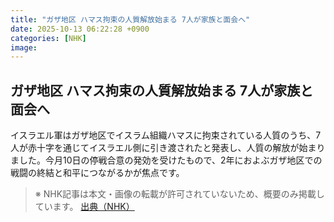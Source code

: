 ```yaml
---
title: "ガザ地区 ハマス拘束の人質解放始まる 7人が家族と面会へ"
date: 2025-10-13 06:22:28 +0900
categories: [NHK]
image: 
---
```

## ガザ地区 ハマス拘束の人質解放始まる 7人が家族と面会へ

イスラエル軍はガザ地区でイスラム組織ハマスに拘束されている人質のうち、7人が赤十字を通じてイスラエル側に引き渡されたと発表し、人質の解放が始まりました。今月10日の停戦合意の発効を受けたもので、2年におよぶガザ地区での戦闘の終結と和平につながるかが焦点です。

> ※ NHK記事は本文・画像の転載が許可されていないため、概要のみ掲載しています。
[出典（NHK）](http://www3.nhk.or.jp/news/html/20251013/k10014948221000.html)
